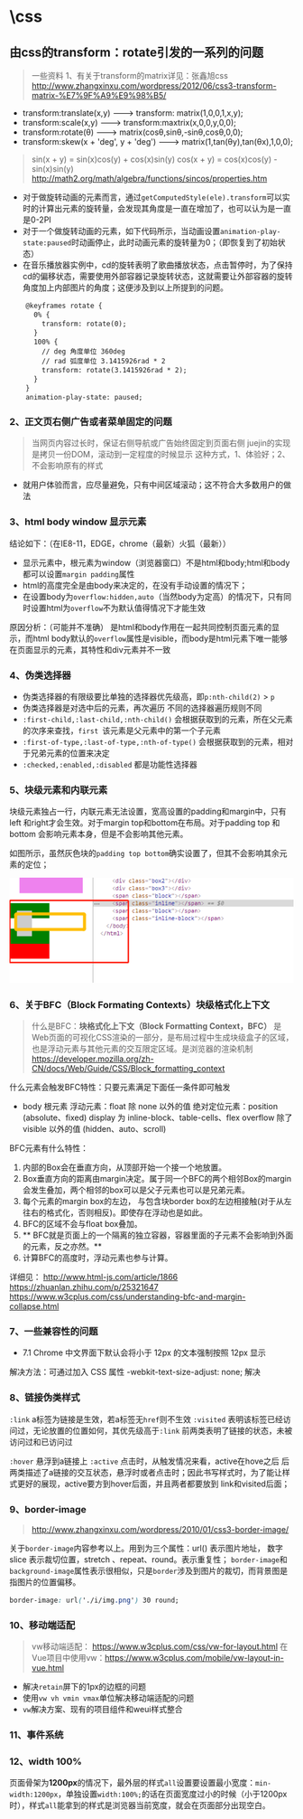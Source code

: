 # \css
## 由css的transform：rotate引发的一系列的问题
> 一些资料
1、有关于transform的matrix详见：张鑫旭css
http://www.zhangxinxu.com/wordpress/2012/06/css3-transform-matrix-%E7%9F%A9%E9%98%B5/
* transform:translate(x,y)  ---> transform: matrix(1,0,0,1,x,y);
* transform:scale(x,y) ---> transform:maxtrix(x,0,0,y,0,0);
* transform:rotate(θ) ---> matrix(cosθ,sinθ,-sinθ,cosθ,0,0);
* transform:skew(x + 'deg', y + 'deg') ---> matrix(1,tan(θy),tan(θx),1,0,0);

> sin(x + y) = sin(x)cos(y) + cos(x)sin(y)
cos(x + y) = cos(x)cos(y) -sin(x)sin(y)
http://math2.org/math/algebra/functions/sincos/properties.htm


* 对于做旋转动画的元素而言，通过`getComputedStyle(ele).transform`可以实时的计算出元素的旋转量，会发现其角度是一直在增加了，也可以认为是一直是0-2PI
* 对于一个做旋转动画的元素，如下代码所示，当动画设置`animation-play-state:paused`时动画停止，此时动画元素的旋转量为0；（即恢复到了初始状态）
* 在音乐播放器实例中，cd的旋转表明了歌曲播放状态，点击暂停时，为了保持cd的偏移状态，需要使用外部容器记录旋转状态，这就需要让外部容器的旋转角度加上内部图片的角度；这便涉及到以上所提到的问题。
```
    @keyframes rotate {
      0% {
        transform: rotate(0);
      }
      100% {
        // deg 角度单位 360deg
        // rad 弧度单位 3.1415926rad * 2
        transform: rotate(3.1415926rad * 2);
      }
    }
    animation-play-state: paused;
```

### 2、正文页右侧广告或者菜单固定的问题
> 当网页内容过长时，保证右侧导航或广告始终固定到页面右侧
> juejin的实现是拷贝一份DOM，滚动到一定程度的时候显示
> 这种方式，1、体验好；2、不会影响原有的样式

* 就用户体验而言，应尽量避免，只有中间区域滚动；这不符合大多数用户的做法

### 3、html body window 显示元素
结论如下：（在IE8-11，EDGE，chrome（最新）火狐（最新））
* 显示元素中，根元素为window（浏览器窗口）不是html和body;html和body都可以设置`margin padding`属性
* html的高度完全是由body来决定的，在没有手动设置的情况下；
* 在设置body为`overflow:hidden,auto`（当然body为定高）的情况下，只有同时设置html为`overflow`不为默认值得情况下才能生效

原因分析：（可能并不准确）
是html和body作用在一起共同控制页面元素的显示，而html body默认的`overflow`属性是visible，而body是html元素下唯一能够在页面显示的元素，其特性和div元素并不一致


### 4、伪类选择器

* 伪类选择器的有限级要比单独的选择器优先级高，即`p:nth-child(2)` > `p`
* 伪类选择器是对选中后的元素，再次遍历 不同的选择器遍历规则不同
* `:first-child,:last-child,:nth-child()` 会根据获取到的元素，所在父元素的次序来查找，`first `该元素是父元素中的第一个子元素
* `:first-of-type,:last-of-type,:nth-of-type()` 会根据获取到的元素，相对于兄弟元素的位置来决定
* `:checked,:enabled,:disabled` 都是功能性选择器


### 5、块级元素和内联元素
块级元素独占一行，内联元素无法设置，宽高设置的padding和margin中，只有left 和right才会生效。对于margin top和bottom在布局。对于padding top 和bottom 会影响元素本身，但是不会影响其他元素。

如图所示，虽然灰色块的`padding top bottom`确实设置了，但其不会影响其余元素的定位；

![bfc实例](./imgs/bfc.png)

### 6、关于BFC（Block Formating Contexts）块级格式化上下文
> 什么是BFC：**块格式化上下文（Block Formatting Context，BFC）** 是Web页面的可视化CSS渲染的一部分，是布局过程中生成块级盒子的区域，也是浮动元素与其他元素的交互限定区域。是浏览器的渲染机制
https://developer.mozilla.org/zh-CN/docs/Web/Guide/CSS/Block_formatting_context

什么元素会触发BFC特性：只要元素满足下面任一条件即可触发 
*	body 根元素
		浮动元素：float 除 none 以外的值
		绝对定位元素：position (absolute、fixed)
		display 为 inline-block、table-cells、flex
		overflow 除了 visible 以外的值 (hidden、auto、scroll)

BFC元素有什么特性：
1.  内部的Box会在垂直方向，从顶部开始一个接一个地放置。
2.  Box垂直方向的距离由margin决定。属于同一个BFC的两个相邻Box的margin会发生叠加，两个相邻的box可以是父子元素也可以是兄弟元素。
3.  每个元素的margin box的左边， 与包含块border box的左边相接触(对于从左往右的格式化，否则相反)。即使存在浮动也是如此。
4.  BFC的区域不会与float box叠加。
5. ** BFC就是页面上的一个隔离的独立容器，容器里面的子元素不会影响到外面的元素，反之亦然。**
6.  计算BFC的高度时，浮动元素也参与计算。


详细见：
http://www.html-js.com/article/1866
https://zhuanlan.zhihu.com/p/25321647
https://www.w3cplus.com/css/understanding-bfc-and-margin-collapse.html

### 7、一些兼容性的问题

- 7.1  Chrome 中文界面下默认会将小于 12px 的文本强制按照 12px 显示

解决方法：可通过加入 CSS 属性 -webkit-text-size-adjust: none; 解决


### 8、链接伪类样式
`:link` a标签为链接是生效，若a标签无`href`则不生效
`:visited`  表明该标签已经访问过，无论放置的位置如何，其优先级高于`:link`
前两类表明了链接的状态，未被访问过和已访问过

`:hover` 悬浮到a链接上
`:active` 点击时，从触发情况来看，active在hove之后
后两类描述了a链接的交互状态，悬浮时或者点击时；因此书写样式时，为了能让样式更好的展现，active要方到hover后面，并且两者都要放到 link和visited后面；

### 9、border-image 

> http://www.zhangxinxu.com/wordpress/2010/01/css3-border-image/


关于`border-image`内容参考以上。用到为三个属性：url() 表示图片地址， 数字slice 表示裁切位置，stretch 、repeat、round。表示重复性；
`border-image`和`background-image`属性表示很相似，只是`border`涉及到图片的裁切，而背景图是指图片的位置偏移。
```css
border-image: url('./i/img.png') 30 round;
```

### 10、移动端适配

> vw移动端适配： https://www.w3cplus.com/css/vw-for-layout.html
> 在Vue项目中使用vw：https://www.w3cplus.com/mobile/vw-layout-in-vue.html

- 解决`retain`屏下的1px的边框的问题
- 使用`vw vh vmin vmax`单位解决移动端适配的问题
- `vw`解决方案、现有的项目组件和weui样式整合

### 11、事件系统


### 12、width 100%

页面骨架为**1200px**的情况下，最外层的样式`all`设置要设置最小宽度：`min-width:1200px`，单独设置`width:100%;`的话在页面宽度过小的时候（小于1200px时），样式`all`能拿到的样式是浏览器当前宽度，就会在页面部分出现空白。


